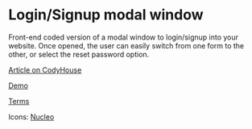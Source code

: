 Login/Signup modal window
=========

Front-end coded version of a modal window to login/signup into your website. Once opened, the user can easily switch from one form to the other, or select the reset password option.

[Article on CodyHouse](https://github.com/tecsantoshkumar/HTML_Projecs.git)

[Demo](https://codyhouse.co/demo/login-signup-modal-window/)
 
[Terms](https://codyhouse.co/terms/)

Icons: [Nucleo](https://nucleoapp.com/)